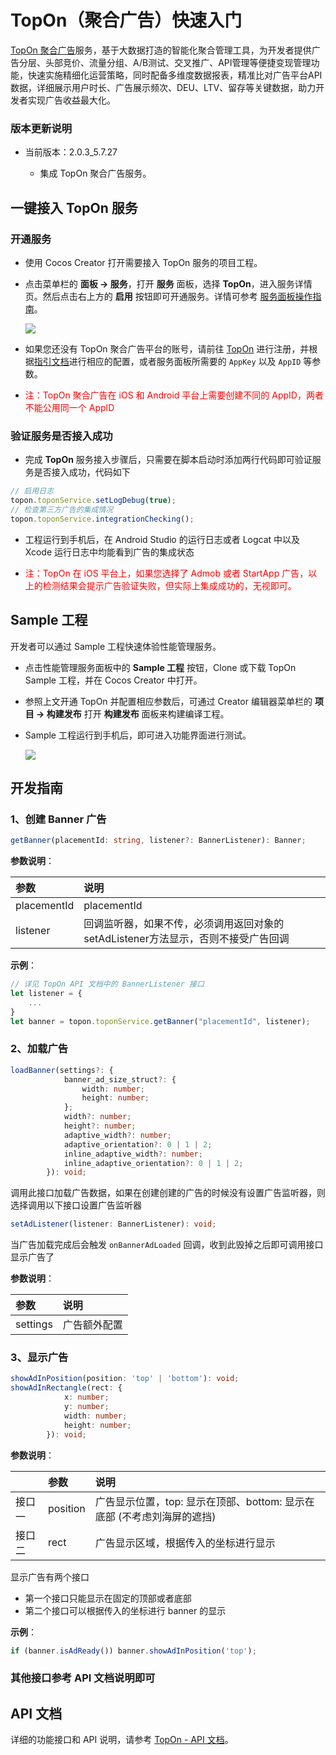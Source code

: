 # TopOn（聚合广告）快速入门

[TopOn 聚合广告](https://www.toponad.com)服务，基于大数据打造的智能化聚合管理工具，为开发者提供广告分层、头部竞价、流量分组、A/B测试、交叉推广、API管理等便捷变现管理功能，快速实施精细化运营策略，同时配备多维度数据报表，精准比对广告平台API数据，详细展示用户时长、广告展示频次、DEU、LTV、留存等关键数据，助力开发者实现广告收益最大化。

### 版本更新说明

- 当前版本：2.0.3_5.7.27 

    - 集成 TopOn 聚合广告服务。

## 一键接入 TopOn 服务

### 开通服务

- 使用 Cocos Creator 打开需要接入 TopOn 服务的项目工程。

- 点击菜单栏的 **面板 -> 服务**，打开 **服务** 面板，选择 **TopOn**，进入服务详情页。然后点击右上方的 **启用** 按钮即可开通服务。详情可参考 [服务面板操作指南](./user-guide.md)。

  ![](toponad/toponad-panel.png)

- 如果您还没有 TopOn 聚合广告平台的账号，请前往 [TopOn](https://app.toponad.com/#/register) 进行注册，并根据[指引文档](https://docs.toponad.com/#/zh-cn/android/GetStarted/TopOn_Get_Started)进行相应的配置，或者服务面板所需要的 `AppKey` 以及 `AppID` 等参数。

* <font color="red">注：TopOn 聚合广告在 iOS 和 Android 平台上需要创建不同的 AppID，两者不能公用同一个 AppID</font>


### 验证服务是否接入成功

- 完成 **TopOn** 服务接入步骤后，只需要在脚本启动时添加两行代码即可验证服务是否接入成功，代码如下

```ts
// 启用日志
topon.toponService.setLogDebug(true);
// 检查第三方广告的集成情况
topon.toponService.integrationChecking();

```

- 工程运行到手机后，在 Android Studio 的运行日志或者 Logcat 中以及 Xcode 运行日志中均能看到广告的集成状态

* <font color="red">注：TopOn 在 iOS 平台上，如果您选择了 Admob 或者 StartApp 广告，以上的检测结果会提示广告验证失败，但实际上集成成功的，无视即可。</font>

## Sample 工程

开发者可以通过 Sample 工程快速体验性能管理服务。

- 点击性能管理服务面板中的 **Sample 工程** 按钮，Clone 或下载 TopOn Sample 工程，并在 Cocos Creator 中打开。

- 参照上文开通 TopOn 并配置相应参数后，可通过 Creator 编辑器菜单栏的 **项目 -> 构建发布** 打开 **构建发布** 面板来构建编译工程。

- Sample 工程运行到手机后，即可进入功能界面进行测试。

  ![](toponad/toponad-sample.png)

## 开发指南

### 1、创建 Banner 广告

```ts
getBanner(placementId: string, listener?: BannerListener): Banner;
```

**参数说明**：

| 参数 | 说明 |  
| :---------- | :------------- |  
|  placementId | placementId | 
|  listener | 回调监听器，如果不传，必须调用返回对象的setAdListener方法显示，否则不接受广告回调 | 

**示例**：

```js
// 详见 TopOn API 文档中的 BannerListener 接口
let listener = {
    ...
}
let banner = topon.toponService.getBanner("placementId", listener);
```

### 2、加载广告
```ts
loadBanner(settings?: {
            banner_ad_size_struct?: {
                width: number;
                height: number;
            };
            width?: number;
            height?: number;
            adaptive_width?: number;
            adaptive_orientation?: 0 | 1 | 2;
            inline_adaptive_width?: number;
            inline_adaptive_orientation?: 0 | 1 | 2;
        }): void;
```

调用此接口加载广告数据，如果在创建创建的广告的时候没有设置广告监听器，则选择调用以下接口设置广告监听器

```ts
setAdListener(listener: BannerListener): void;
```

当广告加载完成后会触发 `onBannerAdLoaded` 回调，收到此毁掉之后即可调用接口显示广告了

**参数说明**：

| 参数 | 说明 |  
| :---------- | :------------- |  
|  settings | 广告额外配置 | 

### 3、显示广告
```ts
showAdInPosition(position: 'top' | 'bottom'): void;
showAdInRectangle(rect: {
            x: number;
            y: number;
            width: number;
            height: number;
        }): void;
```

**参数说明**：

| | 参数 | 说明 |  
| :--- | :---------- | :------------- |  
| 接口一 |  position | 广告显示位置，top: 显示在顶部、bottom: 显示在底部 (不考虑刘海屏的遮挡) | 
| 接口二 |  rect | 广告显示区域，根据传入的坐标进行显示 | 

显示广告有两个接口
- 第一个接口只能显示在固定的顶部或者底部
- 第二个接口可以根据传入的坐标进行 banner 的显示

**示例**：
```ts
if (banner.isAdReady()) banner.showAdInPosition('top');
```

### 其他接口参考 API 文档说明即可


## API 文档

详细的功能接口和 API 说明，请参考 [TopOn - API 文档](https://service.cocos.com/document/api/modules/topon.html)。
